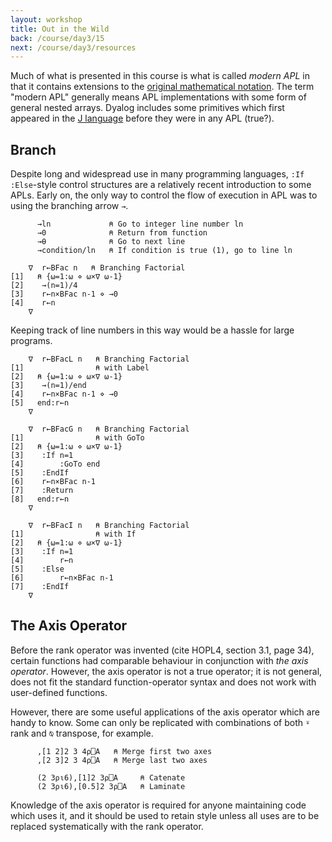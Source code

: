 ```yaml
---
layout: workshop
title: Out in the Wild
back: /course/day3/15
next: /course/day3/resources
---
```


Much of what is presented in this course is what is called *modern APL* in that it contains extensions to the [original mathematical notation](https://www.jsoftware.com/papers/tot.htm). The term "modern APL" generally means APL implementations with some form of general nested arrays. Dyalog includes some primitives which first appeared in the [J language](https://aplwiki.com/wiki/J) before they were in any APL (true?).

## Branch
Despite long and widespread use in many programming languages, `:If :Else`-style control structures are a relatively recent introduction to some APLs. Early on, the only way to control the flow of execution in APL was to using the branching arrow `→`.

```APL
      →ln             ⍝ Go to integer line number ln
      →0              ⍝ Return from function
      →⍬              ⍝ Go to next line
      →condition/ln   ⍝ If condition is true (1), go to line ln

    ∇  r←BFac n   ⍝ Branching Factorial
[1]   ⍝ {⍵=1:⍵ ⋄ ⍵×∇ ⍵-1}              
[2]    →(n=1)/4                        
[3]    r←n×BFac n-1 ⋄ →0               
[4]    r←n                             
    ∇   
```

Keeping track of line numbers in this way would be a hassle for large programs.

```APL
    ∇  r←BFacL n   ⍝ Branching Factorial
[1]                ⍝ with Label         
[2]   ⍝ {⍵=1:⍵ ⋄ ⍵×∇ ⍵-1}               
[3]    →(n=1)/end                       
[4]    r←n×BFac n-1 ⋄ →0                
[5]   end:r←n                           
    ∇    
```

```APL
    ∇  r←BFacG n   ⍝ Branching Factorial
[1]                ⍝ with GoTo          
[2]   ⍝ {⍵=1:⍵ ⋄ ⍵×∇ ⍵-1}               
[3]    :If n=1                          
[4]        :GoTo end                    
[5]    :EndIf                           
[6]    r←n×BFac n-1                     
[7]    :Return                          
[8]   end:r←n                           
    ∇   
```

```APL
    ∇  r←BFacI n   ⍝ Branching Factorial
[1]                ⍝ with If            
[2]   ⍝ {⍵=1:⍵ ⋄ ⍵×∇ ⍵-1}               
[3]    :If n=1                          
[4]        r←n                          
[5]    :Else                            
[6]        r←n×BFac n-1                 
[7]    :EndIf                           
    ∇  
```

## The Axis Operator
Before the rank operator was invented (cite HOPL4, section 3.1, page 34), certain functions had comparable behaviour in conjunction with *the axis operator*. However, the axis operator is not a true operator; it is not general, does not fit the standard function-operator syntax and does not work with user-defined functions.

However, there are some useful applications of the axis operator which are handy to know. Some can only be replicated with combinations of both `⍤` rank and `⍉` transpose, for example.

```APL
      ,[1 2]2 3 4⍴⎕A   ⍝ Merge first two axes
      ,[2 3]2 3 4⍴⎕A   ⍝ Merge last two axes

      (2 3⍴⍳6),[1]2 3⍴⎕A     ⍝ Catenate
      (2 3⍴⍳6),[0.5]2 3⍴⎕A   ⍝ Laminate
```

Knowledge of the axis operator is required for anyone maintaining code which uses it, and it should be used to retain style unless all uses are to be replaced systematically with the rank operator.

